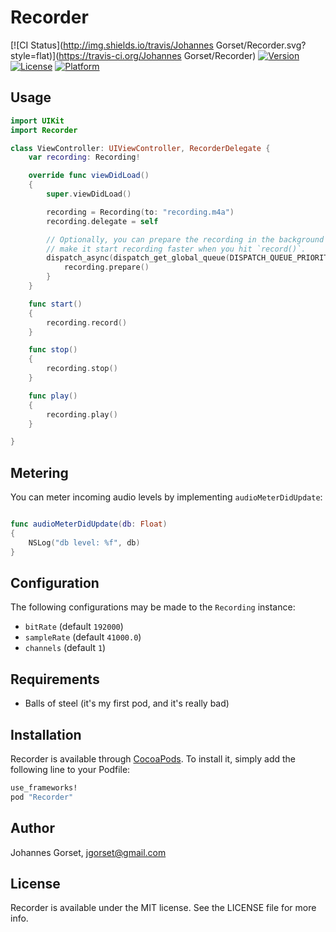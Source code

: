 # Recorder

[![CI Status](http://img.shields.io/travis/Johannes Gorset/Recorder.svg?style=flat)](https://travis-ci.org/Johannes Gorset/Recorder)
[![Version](https://img.shields.io/cocoapods/v/Recorder.svg?style=flat)](http://cocoapods.org/pods/Recorder)
[![License](https://img.shields.io/cocoapods/l/Recorder.svg?style=flat)](http://cocoapods.org/pods/Recorder)
[![Platform](https://img.shields.io/cocoapods/p/Recorder.svg?style=flat)](http://cocoapods.org/pods/Recorder)

## Usage

```swift
import UIKit
import Recorder

class ViewController: UIViewController, RecorderDelegate {
    var recording: Recording!

    override func viewDidLoad()
    {
        super.viewDidLoad()

        recording = Recording(to: "recording.m4a")
        recording.delegate = self

        // Optionally, you can prepare the recording in the background to
        // make it start recording faster when you hit `record()`.
        dispatch_async(dispatch_get_global_queue(DISPATCH_QUEUE_PRIORITY_DEFAULT, 0)) {
            recording.prepare()
        }
    }

    func start()
    {
        recording.record()
    }

    func stop()
    {
        recording.stop()
    }

    func play()
    {
        recording.play()
    }

}
```

## Metering

You can meter incoming audio levels by implementing `audioMeterDidUpdate`:

```swift

func audioMeterDidUpdate(db: Float)
{
    NSLog("db level: %f", db)
}

```

## Configuration

The following configurations may be made to the `Recording` instance:

* `bitRate` (default `192000`)
* `sampleRate` (default `41000.0`)
* `channels` (default `1`)

## Requirements

* Balls of steel (it's my first pod, and it's really bad)

## Installation

Recorder is available through [CocoaPods](http://cocoapods.org). To install
it, simply add the following line to your Podfile:

```ruby
use_frameworks!
pod "Recorder"
```

## Author

Johannes Gorset, jgorset@gmail.com

## License

Recorder is available under the MIT license. See the LICENSE file for more info.
